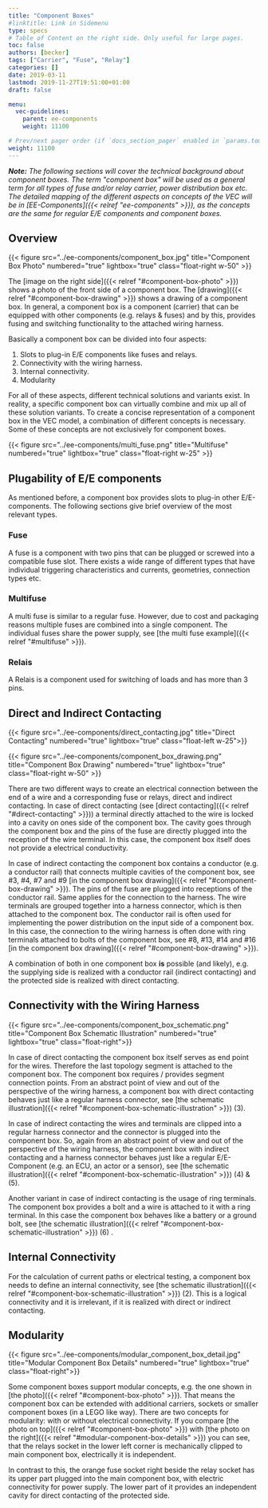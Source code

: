 ```yaml
---
title: "Component Boxes"
#linktitle: Link in Sidemenu
type: specs
# Table of Content on the right side. Only useful for large pages.
toc: false
authors: [becker]
tags: ["Carrier", "Fuse", "Relay"]
categories: []
date: 2019-03-11
lastmod: 2019-11-27T19:51:00+01:00
draft: false

menu:
  vec-guidelines:
    parent: ee-components
    weight: 11100

# Prev/next pager order (if `docs_section_pager` enabled in `params.toml`)
weight: 11100
---
```


_**Note:** The following sections will cover the technical background about component boxes. The term "component box" will be used as a general term for all types of fuse and/or relay carrier, power distribution box etc. The detailed mapping of the different aspects on concepts of the VEC will be in [EE-Components]({{< relref "ee-components" >}}), as the concepts are the same for regular E/E components and component boxes._
## Overview 

{{< figure src="../ee-components/component_box.jpg" title="Component Box Photo" numbered="true" lightbox="true" class="float-right w-50" >}}

The [image on the right side]({{< relref "#component-box-photo" >}}) shows a photo of the front side of a component box. The [drawing]({{< relref "#component-box-drawing" >}}) shows a drawing of a component box. In general, a component box is a component (carrier) that can be equipped with other components (e.g. relays & fuses) and by this, provides fusing and switching functionality to the attached wiring harness.

Basically a component box can be divided into four aspects:

  1. Slots to plug-in E/E components like fuses and relays.
  2. Connectivity with the wiring harness.
  3. Internal connectivity.
  4. Modularity

For all of these aspects, different technical solutions and variants exist. In reality, a specific component box can virtually combine and mix up all of these solution variants. To create a concise representation of a component box in the VEC model, a combination of different concepts is necessary. Some of these concepts are not exclusively for component boxes.

{{< figure src="../ee-components/multi_fuse.png" title="Multifuse" numbered="true" lightbox="true" class="float-right w-25" >}}

## Plugability of E/E components 

As mentioned before, a component box provides slots to plug-in other E/E-components. The following sections give brief overview of the most relevant types.

### Fuse 

A fuse is a component with two pins that can be plugged or screwed into a compatible fuse slot. There exists a wide range of different types that have individual triggering characteristics and currents, geometries, connection types etc.

### Multifuse 

A multi fuse is similar to a regular fuse. However, due to cost and packaging reasons multiple fuses are combined into a single component. The individual fuses share the power supply, see [the multi fuse example]({{< relref "#multifuse" >}}).

### Relais 

A Relais is a component used for switching of loads and has more than 3 pins.

## Direct and Indirect Contacting 

{{< figure src="../ee-components/direct_contacting.jpg" title="Direct Contacting" numbered="true" lightbox="true" class="float-left w-25">}}

{{< figure src="../ee-components/component_box_drawing.png" title="Component Box Drawing" numbered="true" lightbox="true" class="float-right w-50" >}}

There are two different ways to create an electrical connection between the end of a wire and a corresponding fuse or relays, direct and indirect contacting. In case of direct contacting (see [direct contacting]({{< relref "#direct-contacting" >}})) a terminal directly attached to the wire is locked into a cavity on ones side of the component box. The cavity goes through the component box and the pins of the fuse are directly plugged into the reception of the wire terminal. In this case, the component box itself does not provide a electrical conductivity.

In case of indirect contacting the component box contains a conductor (e.g. a conductor rail) that connects multiple cavities of the component box, see #3, #4, #7 and #9 [in the component box drawing]({{< relref "#component-box-drawing" >}}). The pins of the fuse are plugged into receptions of the conductor rail. Same applies for the connection to the harness. The wire terminals are grouped together into a harness connector, which is then attached to the component box. The conductor rail is often used for implementing the power distribution on the input side of a component box. In this case, the connection to the wiring harness is often done with ring terminals attached to bolts of the component box, see #8, #13, #14 and #16 [in the component box drawing]({{< relref "#component-box-drawing" >}}).

A combination of both in one component box __is__  possible (and likely), e.g. the supplying side is realized with a conductor rail (indirect contacting) and the protected side is realized with direct contacting.

## Connectivity with the Wiring Harness 

{{< figure src="../ee-components/component_box_schematic.png" title="Component Box Schematic Illustration" numbered="true" lightbox="true" class="float-right">}}

In case of direct contacting the component box itself serves as end point for the wires. Therefore the last topology segment is attached to the component box. The component box requires / provides segment connection points. From an abstract point of view and out of the perspective of the wiring harness, a component box with direct contacting behaves just like a regular harness connector, see [the schematic illustration]({{< relref "#component-box-schematic-illustration" >}}) (3).

In case of indirect contacting the wires and terminals are clipped into a regular harness connector and the connector is plugged into the component box. So, again from an abstract point of view and out of the perspective of the wiring harness, the component box with indirect contacting and a harness connector behaves just like a regular E/E-Component (e.g. an ECU, an actor or a sensor), see [the schematic illustration]({{< relref "#component-box-schematic-illustration" >}}) (4) & (5).

Another variant in case of indirect contacting is the usage of ring terminals. The component box provides a bolt and a wire is attached to it with a ring terminal. In this case the component box behaves like a battery or a ground bolt, see [the schematic illustration]({{< relref "#component-box-schematic-illustration" >}}) (6) .

## Internal Connectivity 

For the calculation of current paths or electrical testing, a component box needs to define an internal connectivity, see [the schematic illustration]({{< relref "#component-box-schematic-illustration" >}}) (2). This is a logical connectivity and it is irrelevant, if it is realized with direct or indirect contacting.

## Modularity 
{{< figure src="../ee-components/modular_component_box_detail.jpg" title="Modular Component Box Details" numbered="true" lightbox="true" class="float-right">}}

Some component boxes support modular concepts, e.g. the one shown in [the photo]({{< relref "#component-box-photo" >}}). That means the component box can be extended with additional carriers, sockets or smaller component boxes (in a LEGO like way). There are two concepts for modularity: with or without electrical connectivity. If you compare [the photo on top]({{< relref "#component-box-photo" >}}) with [the photo on the right]({{< relref "#modular-component-box-details" >}}) you can see, that the relays socket in the lower left corner is mechanically clipped to main component box, electrically it is independent.

In contrast to this, the orange fuse socket right beside the relay socket has its upper part plugged into the main component box, with electric connectivity for power supply. The lower part of it provides an independent cavity for direct contacting of the protected side.

